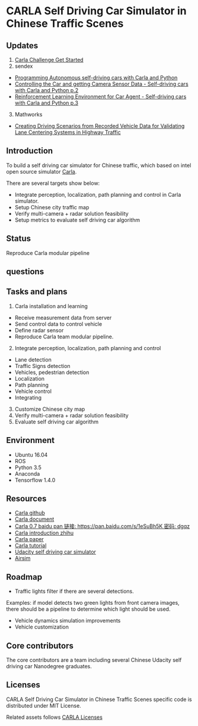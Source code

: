 # CARLA Self Driving Car Simulator in Chinese Traffic Scenes
## Updates
1. [Carla Challenge Get Started](https://carlachallenge.org/get-started/)
2. sendex
 * [Programming Autonomous self-driving cars with Carla and Python](https://www.youtube.com/watch?v=J1F32aVSYaU)
 * [Controlling the Car and getting Camera Sensor Data - Self-driving cars with Carla and Python p.2](https://www.youtube.com/watch?v=2hM44nr7Wms)
 * [Reinforcement Learning Environment for Car Agent - Self-driving cars with Carla and Python p.3](https://www.youtube.com/watch?v=PRsp5p1l7DI)
3. Mathworks
 * [Creating Driving Scenarios from Recorded Vehicle Data for Validating Lane Centering Systems in Highway Traffic](https://www.mathworks.com/videos/creating-driving-scenarios-from-recorded-vehicle-data-for-validating-lane-centering-systems-in-highway-traffic-1592820033589.html)
## Introduction
To build a self driving car simulator for Chinese traffic, which based on intel open source simulator [Carla](https://github.com/carla-simulator/carla).

There are several targets show below:
* Integrate perception, localization, path planning and control in Carla simulator.
* Setup Chinese city traffic map
* Verify multi-camera + radar solution feasibility
* Setup metrics to evaluate self driving car algorithm

## Status
Reproduce Carla modular pipeline

## questions


## Tasks and plans
1. Carla installation and learning
  * Receive measurement data from server
  * Send control data to control vehicle
  * Define radar sensor
  * Reproduce Carla team modular pipeline.
2. Integrate perception, localization, path planning and control
  * Lane detection
  * Traffic Signs detection
  * Vehicles, pedestrian detection
  * Localization
  * Path planning
  * Vehicle control
  * Integrating
3. Customize Chinese city map
4. Verify multi-camera + radar solution feasibility
5. Evaluate self driving car algorithm

## Environment
* Ubuntu 16.04
* ROS
* Python 3.5
* Anaconda
* Tensorflow 1.4.0

## Resources
* [Carla github](https://github.com/carla-simulator/carla)
* [Carla document](http://carla.readthedocs.io/en/latest/)
* [Carla 0.7 baidu pan 链接: https://pan.baidu.com/s/1eSuBh5K 密码: dgqz](https://pan.baidu.com/s/1eSuBh5K)
* [Carla introduction zhihu](https://zhuanlan.zhihu.com/p/30979943)
* [Carla paper](http://proceedings.mlr.press/v78/dosovitskiy17a/dosovitskiy17a.pdf)
* [Carla tutorial](./doc/carla.md)
* [Udacity self driving car simulator](https://github.com/udacity/self-driving-car)
* [Airsim](https://github.com/Microsoft/AirSim)

## Roadmap
* Traffic lights filter if there are several detections.

Examples: if model detects two green lights from front camera images, there should be a pipeline to determine which light should be used.
* Vehicle dynamics simulation improvements
* Vehicle customization  

## Core contributors
The core contributors are a team including several Chinese Udacity self driving car Nanodegree graduates.

## Licenses
CARLA Self Driving Car Simulator in Chinese Traffic Scenes specific code is distributed under MIT License.

Related assets follows [CARLA Licenses](https://github.com/carla-simulator/carla)
